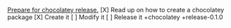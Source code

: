 [Prepare for chocolatey release.](#DOING:-10)
[X]  Read up on how to create a chocolatey package
[X]  Create it
[ ]  Modify it
[ ]  Release it
+chocolatey +release-0.1.0
